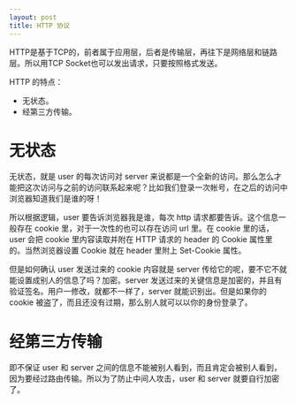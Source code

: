 ```yaml
---
layout: post
title: HTTP 协议
---
```


HTTP是基于TCP的，前者属于应用层，后者是传输层，再往下是网络层和链路层。所以用TCP Socket也可以发出请求，只要按照格式发送。

HTTP 的特点：

- 无状态。
- 经第三方传输。

# 无状态
无状态，就是 user 的每次访问对 server 来说都是一个全新的访问。那么怎么才能把这次访问与之前的访问联系起来呢？比如我们登录一次帐号，在之后的访问中浏览器知道我们是谁的呀！

所以根据逻辑，user 要告诉浏览器我是谁，每次 http 请求都要告诉。这个信息一般存在 cookie 里，对于一次性的也可以存在访问 url 里。在 cookie 里的话，user 会把 cookie 里内容读取并附在 HTTP 请求的 header 的 Cookie 属性里的。当然浏览器设置 Cookie 就在 header 里附上 Set-Cookie 属性。

但是如何确认 user 发送过来的 cookie 内容就是 server 传给它的呢，要不它不就能设置成别人的信息了吗？加密。server 发送过来的关键信息是加密的，并且有验证签名。用户一修改，就都不一样了，server 就能识别出。但是如果你的 cookie 被盗了，而且还没有过期，那么别人就可以以你的身份登录了。

# 经第三方传输
即不保证 user 和 server 之间的信息不能被别人看到，而且肯定会被别人看到，因为要经过路由传输。所以为了防止中间人攻击，user 和 server 就要自行加密了。
